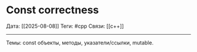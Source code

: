# Const correctness

Дата: [[2025-08-08]]
Теги: #cpp
Связи: [[c++]]

---

Темы: const объекты, методы, указатели/ссылки, mutable.
